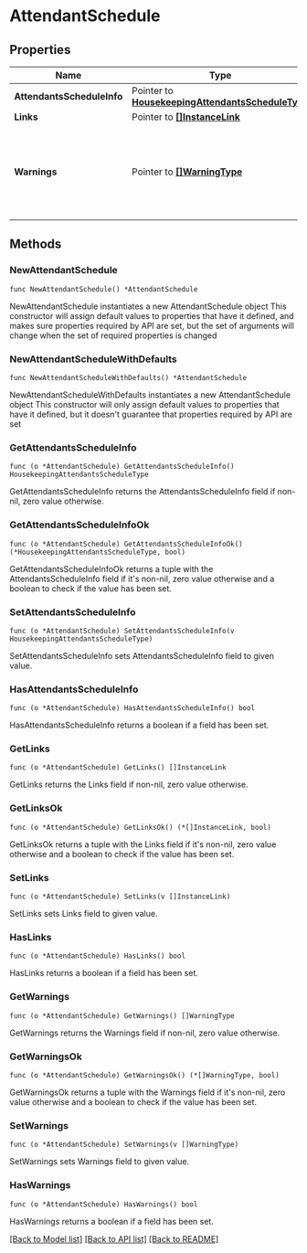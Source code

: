 # AttendantSchedule

## Properties

Name | Type | Description | Notes
------------ | ------------- | ------------- | -------------
**AttendantsScheduleInfo** | Pointer to [**HousekeepingAttendantsScheduleType**](HousekeepingAttendantsScheduleType.md) |  | [optional] 
**Links** | Pointer to [**[]InstanceLink**](InstanceLink.md) |  | [optional] 
**Warnings** | Pointer to [**[]WarningType**](WarningType.md) | Used in conjunction with the Success element to define a business error. | [optional] 

## Methods

### NewAttendantSchedule

`func NewAttendantSchedule() *AttendantSchedule`

NewAttendantSchedule instantiates a new AttendantSchedule object
This constructor will assign default values to properties that have it defined,
and makes sure properties required by API are set, but the set of arguments
will change when the set of required properties is changed

### NewAttendantScheduleWithDefaults

`func NewAttendantScheduleWithDefaults() *AttendantSchedule`

NewAttendantScheduleWithDefaults instantiates a new AttendantSchedule object
This constructor will only assign default values to properties that have it defined,
but it doesn't guarantee that properties required by API are set

### GetAttendantsScheduleInfo

`func (o *AttendantSchedule) GetAttendantsScheduleInfo() HousekeepingAttendantsScheduleType`

GetAttendantsScheduleInfo returns the AttendantsScheduleInfo field if non-nil, zero value otherwise.

### GetAttendantsScheduleInfoOk

`func (o *AttendantSchedule) GetAttendantsScheduleInfoOk() (*HousekeepingAttendantsScheduleType, bool)`

GetAttendantsScheduleInfoOk returns a tuple with the AttendantsScheduleInfo field if it's non-nil, zero value otherwise
and a boolean to check if the value has been set.

### SetAttendantsScheduleInfo

`func (o *AttendantSchedule) SetAttendantsScheduleInfo(v HousekeepingAttendantsScheduleType)`

SetAttendantsScheduleInfo sets AttendantsScheduleInfo field to given value.

### HasAttendantsScheduleInfo

`func (o *AttendantSchedule) HasAttendantsScheduleInfo() bool`

HasAttendantsScheduleInfo returns a boolean if a field has been set.

### GetLinks

`func (o *AttendantSchedule) GetLinks() []InstanceLink`

GetLinks returns the Links field if non-nil, zero value otherwise.

### GetLinksOk

`func (o *AttendantSchedule) GetLinksOk() (*[]InstanceLink, bool)`

GetLinksOk returns a tuple with the Links field if it's non-nil, zero value otherwise
and a boolean to check if the value has been set.

### SetLinks

`func (o *AttendantSchedule) SetLinks(v []InstanceLink)`

SetLinks sets Links field to given value.

### HasLinks

`func (o *AttendantSchedule) HasLinks() bool`

HasLinks returns a boolean if a field has been set.

### GetWarnings

`func (o *AttendantSchedule) GetWarnings() []WarningType`

GetWarnings returns the Warnings field if non-nil, zero value otherwise.

### GetWarningsOk

`func (o *AttendantSchedule) GetWarningsOk() (*[]WarningType, bool)`

GetWarningsOk returns a tuple with the Warnings field if it's non-nil, zero value otherwise
and a boolean to check if the value has been set.

### SetWarnings

`func (o *AttendantSchedule) SetWarnings(v []WarningType)`

SetWarnings sets Warnings field to given value.

### HasWarnings

`func (o *AttendantSchedule) HasWarnings() bool`

HasWarnings returns a boolean if a field has been set.


[[Back to Model list]](../README.md#documentation-for-models) [[Back to API list]](../README.md#documentation-for-api-endpoints) [[Back to README]](../README.md)


